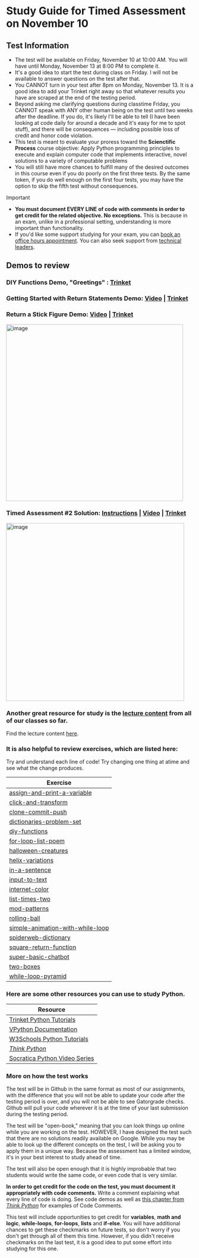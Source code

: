 # Study Guide for Timed Assessment on November 10

## Test Information 
- The test will be available on Friday, November 10 at 10:00 AM. You will have until Monday, November 13 at 8:00 PM to complete it.
- It's a good idea to start the test during class on Friday. I will not be available to answer questions on the test after that. 
- You CANNOT turn in your test after 8pm on Monday, November 13. It is a good idea to add your Trinket right away so that whatever results you have are scraped at the end of the testing period.
- Beyond asking me clarifying questions during classtime Friday, you CANNOT speak with ANY other human being on the test until two weeks after the deadline. If you do, it's likely I'll be able to tell (I have been looking at code daily for around a decade and it's easy for me to spot stuff), and there will be consequences — including possible loss of credit and honor code violation.
- This test is meant to evaluate your proress toward the **Scienctific Process** course objective: Apply Python programming principles to execute and explain computer code that implements interactive, novel solutions to a variety of computable problems
- You will still have more chances to fulfill many of the desired outcomes in this course even if you do poorly on the first three tests. By the same token, if you do well enough on the first four tests, you may have the option to skip the fifth test without consequences. 
  
> [!IMPORTANT]
> - **You must document EVERY LINE of code with comments in order to get credit for the related objective. No exceptions.** This is because in an exam, unlike in a professional setting, understanding is more important than functionality. 
> - If you'd like some support studying for your exam, you can [book an office hours appointment](https://calendar.google.com/calendar/u/0/appointments/schedules/AcZssZ1ZnFy9IkWemSjQ98WWhGh7UVwkph3U2RuDrrLt781dWM4x_bQPunp9mylOe8TXdHWjtKpGa1SP). You can also seek support from [technical leaders](https://www.cs.allegheny.edu/teaching/technicalleaders/). 

## Demos to review

### DIY Functions Demo, "Greetings" : [Trinket](https://trinket.io/library/trinkets/f4ce84d89c)

### Getting Started with Return Statements Demo: [Video](https://drive.google.com/file/d/1H3w1aeqjLrkO9rzd12F282WCJ1wZ3BW3/view?usp=share_link) | [Trinket](https://trinket.io/python/fa52a87ccd)

### Return a Stick Figure Demo: [Video](https://drive.google.com/file/d/1Qtyu2AhH2P3sObAaIAO7bvNUaafUL9rW/view?usp=sharing) | [Trinket](https://trinket.io/glowscript/355dfc8334)

<img width="476" alt="image" src="https://github.com/allegheny-college-cmpsc-100-fall-2023/course-materials/assets/8368413/d8d2e22f-aa95-4bca-9310-9fc27ff813ce">

### Timed Assessment #2 Solution: [Instructions](https://github.com/allegheny-college-cmpsc-100-fall-2023/sliding-wall-timed-assessment) | [Video](https://drive.google.com/file/d/1thuhZOU5Kd3eAgv-lcA_qNMg9ofSZXZ0/view?usp=drive_link) | [Trinket](https://trinket.io/glowscript/b552d57f2d)

<img width="479" alt="image" src="https://github.com/allegheny-college-cmpsc-100-fall-2023/course-materials/assets/8368413/2e0db054-449c-4a7d-9180-ba6120ddfbdf">

### Another great resource for study is the [lecture content](https://github.com/allegheny-college-cmpsc-100-fall-2023/course-materials/blob/main/lecture-content/lecture-links.md) from all of our classes so far. 

Find the lecture content [here](https://github.com/allegheny-college-cmpsc-100-fall-2023/course-materials/blob/main/lecture-content/lecture-links.md).

### It is also helpful to review exercises, which are listed here:

Try and understand each line of code! Try changing one thing at atime and see what the change produces. 

| Exercise | 
 |---| 
| [assign-and-print-a-variable](https://classroom.github.com/a/EXG71VKd) | 
| [click-and-transform](https://classroom.github.com/a/ukwMDO7H) | 
| [clone-commit-push](https://classroom.github.com/a/hGVTO8s9) | 
| [dictionaries-problem-set](https://classroom.github.com/a/OvJdzin3) | 
| [diy-functions](https://classroom.github.com/a/5VfQ8tSv) | 
| [for-loop-list-poem](https://classroom.github.com/a/Ou8wl27D) | 
| [halloween-creatures](https://classroom.github.com/a/ZL6oA7mn) | 
| [helix-variations](https://classroom.github.com/a/lJkp3J6D) | 
| [in-a-sentence](https://classroom.github.com/a/w5aouzXx) | 
| [input-to-text](https://classroom.github.com/a/jFzZ-fAX) | 
| [internet-color](https://classroom.github.com/a/Ji2_ZjjQ) | 
| [list-times-two](https://classroom.github.com/a/j9rG5y-W) | 
| [mod-patterns](https://classroom.github.com/a/Ou8wl27D) | 
| [rolling-ball](https://classroom.github.com/a/azAqr-wX) | 
| [simple-animation-with-while-loop](https://classroom.github.com/a/c9ySNs2p) | 
| [spiderweb-dictionary](https://classroom.github.com/a/VvXK03Pb) | 
| [square-return-function](https://classroom.github.com/a/4e3eF5ax) | 
| [super-basic-chatbot](https://classroom.github.com/a/8xzH-VuP) | 
| [two-boxes](https://classroom.github.com/a/IKa0spAE) | 
| [while-loop-pyramid](https://classroom.github.com/a/xWzVw3en) | 


### Here are some other resources you can use to study Python.

| Resource |
| --- |
| [Trinket Python Tutorials](https://docs.trinket.io/getting-started-with-python#/welcome/where-we-ll-go) |
| [VPython Documentation](https://www.glowscript.org/docs/VPythonDocs/index.html) |
| [W3Schools Python Tutorials](https://www.w3schools.com/python/) | 
| [*Think Python*](https://greenteapress.com/thinkpython2/html/) |
| [Socratica Python Video Series](https://www.youtube.com/watch?v=bY6m6_IIN94&list=PLi01XoE8jYohWFPpC17Z-wWhPOSuh8Er-) |


### More on how the test works

The test will be in Github in the same format as most of our assignments, with the difference that you will not be able to update your code after the testing period is over, and you will not be able to see Gatorgrade checks. Github will pull your code wherever it is at the time of your last submission during the testing period. 

The test will be "open-book," meaning that you can look things up online while you are working on the test. HOWEVER, I have designed the test such that there are no solutions readily available on Google. While you may be able to look up the different concepts on the test, I will be asking you to apply them in a unique way. Because the assessment has a limited window, it's in your best interest to study ahead of time. 

The test will also be open enough that it is highly improbable that two students would write the same code, or even code that is very similar. 

<strong>In order to get credit for the code on the test, you must document it appropriately with code comments.</strong> Write a comment explaining what every line of code is doing. See code demos as well as [this chapter from <em>Think Python</em>](https://greenteapress.com/thinkpython2/html/thinkpython2003.html#sec22) for examples of Code Comments.

This test will include opportunities to get credit for **variables**, **math and logic**, **while-loops**, **for-loops**, **lists** and **if-else**.  You will have additional chances to get these checkmarks on future tests, so don't worry if you don't get through all of them this time. However, if you didn't receive checkmarks on the last test, it is a good idea to put some effort into studying for this one. 
